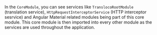In the `CoreModule`, you can see services like `TranslocoRootModule` (translation service), `HttpRequestInterceptorService` (HTTP interceptor sesrvice) and Angular Material related modules being part of this core module. This core module is then imported into every other module as the services are used throughout the application.
